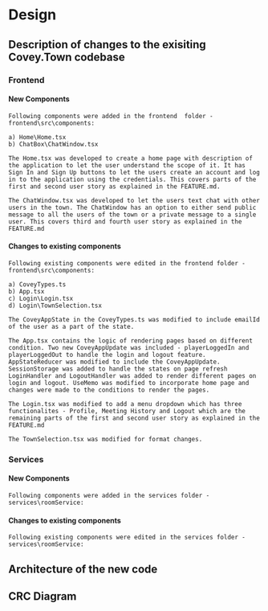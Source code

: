 # Design

## Description of changes to the exisiting Covey.Town codebase

### Frontend

#### New Components

    Following components were added in the frontend  folder - frontend\src\components:

    a) Home\Home.tsx
    b) ChatBox\ChatWindow.tsx

    The Home.tsx was developed to create a home page with description of the application to let the user understand the scope of it. It has Sign In and Sign Up buttons to let the users create an account and log in to the application using the credentials. This covers parts of the first and second user story as explained in the FEATURE.md.
    
    The ChatWindow.tsx was developed to let the users text chat with other users in the town. The ChatWindow has an option to either send public message to all the users of the town or a private message to a single user. This covers third and fourth user story as explained in the FEATURE.md

#### Changes to existing components

    Following existing components were edited in the frontend folder - frontend\src\components:

    a) CoveyTypes.ts
    b) App.tsx
    c) Login\Login.tsx
    d) Login\TownSelection.tsx

    The CoveyAppState in the CoveyTypes.ts was modified to include emailId of the user as a part of the state.

    The App.tsx contains the logic of rendering pages based on different condition. Two new CoveyAppUpdate was included - playerLoggedIn and playerLoggedOut to handle the login and logout feature. AppStateReducer was modified to include the CoveyAppUpdate. SessionStorage was added to handle the states on page refresh LoginHandler and LogoutHandler was added to render different pages on login and logout. UseMemo was modified to incorporate home page and changes were made to the conditions to render the pages. 

    The Login.tsx was modified to add a menu dropdown which has three functionalites - Profile, Meeting History and Logout which are the remaining parts of the first and second user story as explained in the FEATURE.md

    The TownSelection.tsx was modified for format changes.

### Services

#### New Components

    Following components were added in the services folder - services\roomService:

#### Changes to existing components

    Following existing components were edited in the services folder - services\roomService:

## Architecture of the new code


## CRC Diagram

